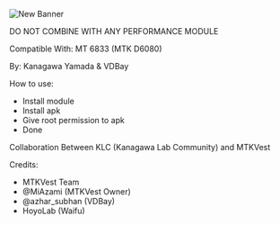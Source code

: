 ![New Banner](https://github.com/user-attachments/assets/6df15810-601d-4f95-9be5-41d5aab4b1d5)

DO NOT COMBINE WITH ANY PERFORMANCE MODULE

Compatible With: MT 6833 (MTK D6080)

By: Kanagawa Yamada & VDBay

How to use:
- Install module
- Install apk
- Give root permission to apk
- Done

Collaboration Between KLC (Kanagawa Lab Community) and MTKVest

Credits:
- MTKVest Team
- @MiAzami (MTKVest Owner)
- @azhar_subhan (VDBay)
- HoyoLab (Waifu)
